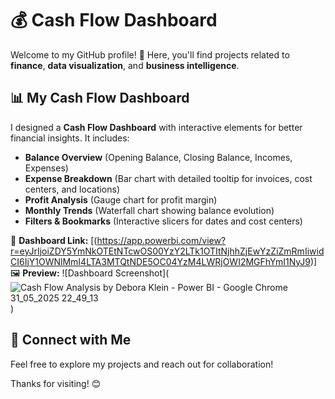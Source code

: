 # 💰 Cash Flow Dashboard

Welcome to my GitHub profile! 🚀 Here, you'll find projects related to **finance**, **data visualization**, and **business intelligence**.

## 📊 My Cash Flow Dashboard
I designed a **Cash Flow Dashboard** with interactive elements for better financial insights. It includes:
- **Balance Overview** (Opening Balance, Closing Balance, Incomes, Expenses)
- **Expense Breakdown** (Bar chart with detailed tooltip for invoices, cost centers, and locations)
- **Profit Analysis** (Gauge chart for profit margin)
- **Monthly Trends** (Waterfall chart showing balance evolution)
- **Filters & Bookmarks** (Interactive slicers for dates and cost centers)

🔗 **Dashboard Link:** [(https://app.powerbi.com/view?r=eyJrIjoiZDY5YmNkOTEtNTcwOS00YzY2LTk1OTItNjhhZjEwYzZiZmRmIiwidCI6IjY1OWNlMmI4LTA3MTQtNDE5OC04YzM4LWRjOWI2MGFhYmI1NyJ9)]  
🖼️ **Preview:** ![Dashboard Screenshot](![Cash Flow Analysis by Debora Klein - Power BI - Google Chrome 31_05_2025 22_49_13](https://github.com/user-attachments/assets/dd0b1fee-77e3-4e1c-b8cb-de5c196aa418)
)

## 🚀 Connect with Me
Feel free to explore my projects and reach out for collaboration!

Thanks for visiting! 😊
